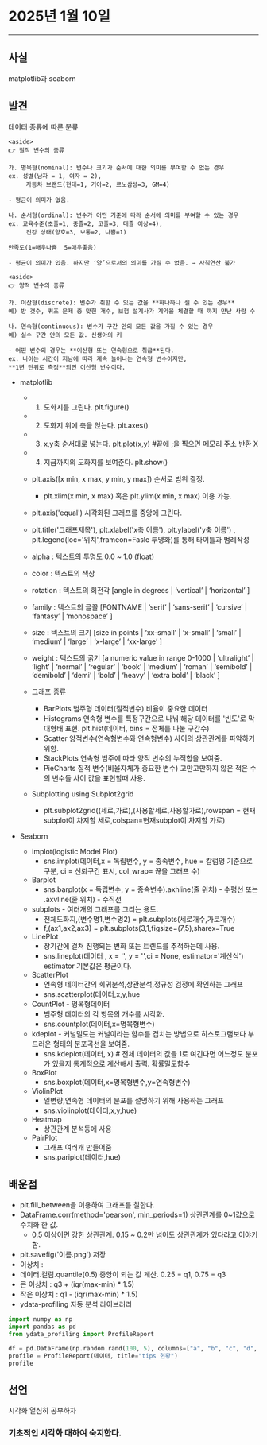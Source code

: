 # 2025년 1월 10일
---
## 사실
matplotlib과 seaborn


## 발견
데이터 종류에 따른 분류
```
<aside>
👉 질적 변수의 종류

가. 명목형(nominal): 변수나 크기가 순서에 대한 의미를 부여할 수 없는 경우
ex. 성별(남자 = 1, 여자 = 2), 
     자동차 브랜드(현대=1, 기아=2, 르노삼성=3, GM=4)

- 평균이 의미가 없음.

나. 순서형(ordinal): 변수가 어떤 기준에 따라 순서에 의미를 부여할 수 있는 경우
ex. 교육수준(초졸=1, 중졸=2, 고졸=3, 대졸 이상=4), 
     건강 상태(양호=3, 보통=2, 나쁨=1)  

만족도(1=매우나쁨  5=매우좋음)

- 평균이 의미가 있음. 하지만 ‘양’으로서의 의미를 가질 수 없음. → 사칙연산 불가
```
```
<aside>
👉 양적 변수의 종류

가. 이산형(discrete): 변수가 취할 수 있는 값을 **하나하나 셀 수 있는 경우**
예) 방 갯수, 퀴즈 문제 중 맞힌 개수, 보험 설계사가 계약을 체결할 때 까지 만난 사람 수

나. 연속형(continuous): 변수가 구간 안의 모든 값을 가질 수 있는 경우
예) 실수 구간 안의 모든 값. 신생아의 키

- 어떤 변수의 경우는 **이산형 또는 연속형으로 취급**된다.
ex. 나이는 시간이 지남에 따라 계속 늘어나는 연속형 변수이지만, 
**1년 단위로 측정**되면 이산형 변수이다.
```


- matplotlib
  - 1) 도화지를 그린다. plt.figure()
  - 2) 도화지 위에 축을 얹는다. plt.axes()
  - 3) x,y축 순서대로 넣는다. plt.plot(x,y)    #끝에 ;을 찍으면 메모리 주소 반환 X
  - 4) 지금까지의 도화지를 보여준다. plt.show()
  - plt.axis([x min, x max, y min, y max]) 순서로 범위 결정.
    - plt.xlim(x min, x max) 혹은 plt.ylim(x min, x max) 이용 가능.
  - plt.axis('equal') 시각화된 그래프를 중앙에 그린다.
  - plt.title('그래프제목'), plt.xlabel('x축 이름'), plt.ylabel('y축 이름') , plt.legend(loc='위치',frameon=Fasle 투명화)를 통해 타이틀과 범례작성
  - alpha : 텍스트의 투명도
    0.0 ~ 1.0 (float)
  - color : 텍스트의 색상
  - rotation : 텍스트의 회전각
      [angle in degrees | ‘vertical’ | ‘horizontal’ ]
  - family : 텍스트의 글꼴
      [FONTNAME | ‘serif’ | ‘sans-serif’ | ‘cursive’ | ‘fantasy’ | ‘monospace’ ]
  - size : 텍스트의 크기
      [size in points | ‘xx-small’ | ‘x-small’ | ‘small’ | ‘medium’ | ‘large’ | ‘x-large’ | ‘xx-large’ ]
  - weight : 텍스트의 굵기
      [a numeric value in range 0-1000 | ‘ultralight’ | ‘light’ | ‘normal’ | ‘regular’ | ‘book’ | ‘medium’ | ‘roman’ | ‘semibold’ | ‘demibold’ | ‘demi’ | ‘bold’ | ‘heavy’ | ‘extra bold’ | ‘black’ ]

  - 그래프 종류
    - BarPlots 범주형 데이터(질적변수) 비율이 중요한 데이터
    - Histograms 연속형 변수를 특정구간으로 나눠 해당 데이터를 '빈도'로 막대형태 표현. plt.hist(데이터, bins = 전체를 나눌 구간수)
    - Scatter 양적변수(연속형변수와 연속형변수) 사이의 상관관계를 파악하기 위함.
    - StackPlots 연속형 범주에 따라 양적 변수의 누적합을 보여줌.
    - PieCharts 질적 변수(비율자체가 중요한 변수) 고만고만하지 않은 적은 수의 변수들 사이 값을 표현할때 사용.
  - Subplotting using Subplot2grid
    - plt.subplot2grid((세로,가로),(사용할세로,사용할가로),rowspan = 현재subplot이 차지할 세로,colspan=현재subplot이 차지할 가로)

- Seaborn
  - implot(logistic Model Plot)
    - sns.implot(데이터,x = 독립변수, y = 종속변수, hue = 칼럼명 기준으로 구분, ci = 신뢰구간 표시, col_wrap= 끊을 그래프 수)
  - Barplot
    - sns.barplot(x = 독립변수, y = 종속변수).axhline(줄 위치) - 수평선 또는 .axvline(줄 위치) - 수직선
  - subplots - 여러개의 그래프를 그리는 용도.
    - 전체도화지,(변수명1,변수명2) = plt.subplots(세로개수,가로개수)
    - f,(ax1,ax2,ax3) = plt.subplots(3,1,figsize=(7,5),sharex=True
  - LinePlot
    - 장기간에 걸쳐 진행되는 변화 또는 트렌드를 추적하는데 사용.
    - sns.lineplot(데이터 , x = '', y = '',ci = None, estimator='계산식') estimator 기본값은 평균이다.
  - ScatterPlot
    - 연속형 데이터간의 회귀분석,상관분석,정규성 검정에 확인하는 그래프
    - sns.scatterplot(데이터,x,y,hue
  - CountPlot - 명목형데이터
    - 범주형 데이터의 각 항목의 개수를 시각화.
    - sns.countplot(데이터,x=명목형변수)
  - kdeplot - 커널밀도는 커널이라는 함수를 겹치는 방법으로 히스토그램보다 부드러운 형태의 분포곡선을 보여줌.
    - sns.kdeplot(데이터, x) # 전체 데이터의 값을 1로 여긴다면 어느정도 분포가 있을지 통계적으로 계산해서 출력. 확률밀도함수
  - BoxPlot
    - sns.boxplot(데이터,x=명목형변수,y=연속형변수)
  - ViolinPlot
    - 일변량,연속형 데이터의 분포를 설명하기 위해 사용하는 그래프
    - sns.violinplot(데이터,x,y,hue)
  - Heatmap
    - 상관관계 분석등에 사용
  - PairPlot
    - 그래프 여러개 만들어줌
    - sns.pariplot(데이터,hue)


## 배운점
- plt.fill_between을 이용하여 그래프를 칠한다.
- DataFrame.corr(method='pearson', min_periods=1) 상관관계를 0~1값으로 수치화 한 값.
  - 0.5 이상이면 강한 상관관계. 0.15 ~ 0.2만 넘어도 상관관계가 있다라고 이야기함.
- plt.savefig('이름.png') 저장
- 이상치 : 
- 데이터.컬럼.quantile(0.5) 중앙이 되는 값 계산. 0.25 = q1, 0.75 = q3
- 큰 이상치 : q3 + (iqr(max-min) * 1.5)
- 작은 이상치 : q1 - (iqr(max-min) * 1.5)
- ydata-profiling 자동 분석 라이브러리
```python
import numpy as np
import pandas as pd
from ydata_profiling import ProfileReport

df = pd.DataFrame(np.random.rand(100, 5), columns=["a", "b", "c", "d", "e"])
profile = ProfileReport(데이터, title="tips 현황")
profile
```
  

## 선언
시각화 열심히 공부하자

### 기초적인 시각화 대하여 숙지한다.

